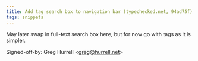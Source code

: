 ```yaml
---
title: Add tag search box to navigation bar (typechecked.net, 94ad75f)
tags: snippets
---
```


May later swap in full-text search box here, but for now go with tags as it is simpler.

Signed-off-by: Greg Hurrell &lt;greg@hurrell.net&gt;
